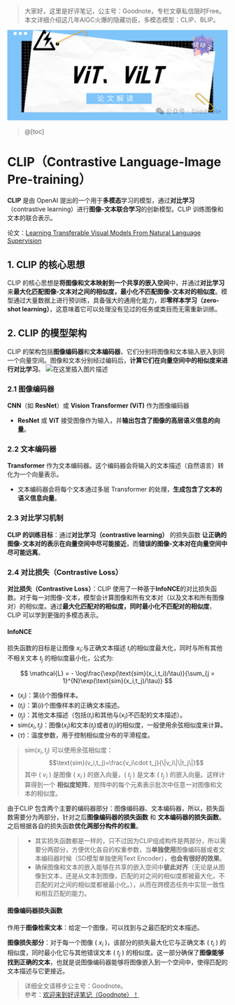 ﻿> 大家好，这里是好评笔记，公主号：Goodnote，专栏文章私信限时Free。本文详细介绍这几年AIGC火爆的隐藏功臣，多模态模型：CLIP、BLIP。
> 

![在这里插入图片描述](https://github.com/GoodnoteX/Ai_Interview/blob/main/多模态论文笔记/image/1.png)

> @[toc]
# CLIP（Contrastive Language-Image Pre-training）
**CLIP** 是由 OpenAI 提出的一个用于**多模态**学习的模型，通过**对比学习**（contrastive learning）进行**图像-文本联合学习**的创新模型。CLIP 训练图像和文本的联合表示。

论文：[Learning Transferable Visual Models From Natural Language Supervision](https://arxiv.org/pdf/2103.00020)
## 1. CLIP 的核心思想
CLIP 的核心思想是**将图像和文本映射到一个共享的嵌入空间**中，并通过**对比学习**来**最大化匹配图像-文本对之间的相似度，最小化不匹配图像-文本对的相似度**。模型通过大量数据上进行预训练，具备强大的通用化能力，即**零样本学习（zero-shot learning）**，这意味着它可以处理没有见过的任务或类目而无需重新训练。

## 2. CLIP 的模型架构
CLIP 的架构包括**图像编码器**和**文本编码器**，它们分别将图像和文本输入嵌入到同一个向量空间。图像和文本分别经过编码后，**计算它们在向量空间中的相似度来进行对比学习**。
![在这里插入图片描述](https://i-blog.csdnimg.cn/direct/529af14905eb48abb40e7b75716fa0e0.png)
### 2.1 图像编码器
 **CNN**（如 **ResNet**）或 **Vision Transformer (ViT)** 作为图像编码器
- **ResNet** 或 **ViT** 接受图像作为输入，并**输出包含了图像的高层语义信息的向量**。
### 2.2 文本编码器
**Transformer** 作为文本编码器。这个编码器会将输入的文本描述（自然语言）转化为一个向量表示。
- 文本编码器会将每个文本通过多层 Transformer 的处理，**生成包含了文本的语义信息向量**。
### 2.3 对比学习机制
**CLIP 的训练目标**：通过**对比学习（contrastive learning）** 的损失函数 **让正确的图像-文本对的表示在向量空间中尽可能接近**，而**错误的图像-文本对在向量空间中尽可能远离**。

### 2.4 对比损失（Contrastive Loss）
**对比损失（Contrastive Loss）**：CLIP 使用了一种基于**InfoNCE**的对比损失函数。对于每一对图像-文本，模型会计算图像和所有文本对（以及文本和所有图像对）的相似度。通过**最大化匹配对的相似度，同时最小化不匹配对的相似度**，CLIP 可以学到更强的多模态表示。
#### InfoNCE
损失函数的目标是让图像 $x_i$;与正确文本描述 $t_i$的相似度最大化，同时与所有其他不相关文本 $t_j$ 的相似度最小化，公式为:

$$ \mathcal{L} = - \log\frac{\exp(\text{sim}(x_i,t_i)/\tau)}{\sum_{j = 1}^{N}\exp(\text{sim}(x_i,t_j)/\tau)} $$

- $(x_i)$：第$(i)$个图像样本。
- $(t_i)$：第$(i)$个图像样本的正确文本描述。
- $(t_j)$：其他文本描述（包括$(t_i)$和其他与$(x_i)$不匹配的文本描述）。
- $\text{sim}(x_i,t_j)$：图像$(x_i)$和文本$(t_j)$或者$(t_i)$的相似度，一般使用余弦相似度来计算。
- $(\tau)$：温度参数，用于控制相似度分布的平滑程度。


>$\text{sim}(x_i, t_j)$ 可以使用余弦相似度：
>$$\text{sim}(v_i,t_j)=\frac{v_i\cdot t_j}{\|v_i\|\|t_j\|}$$
>其中 \( $v_i$ \) 是图像 \( $x_i$ \) 的嵌入向量，\( $t_j$ \) 是文本 \( $t_j$ \) 的嵌入向量。这样计算得到一个 **相似度矩阵**，矩阵中的每个元素表示批次中任意一对图像和文本的相似度。

由于CLIP 包含两个主要的编码器部分：图像编码器、文本编码器，所以，损失函数需要分为两部分，针对之后**图像编码器的损失函数** 和 **文本编码器的损失函数**。之后根据各自的损失函数**优化两部分构件的权重**。
>- 其实损失函数都是一样的，只不过因为CLIP组成构件是两部分，所以需要分两部分，方便优化各自的权重参数，当**单独使用**图像编码器或者文本编码器时候（SD模型单独使用Text Encoder），**也会有很好的效果**。
>- 确保图像和文本的嵌入能够在共享的嵌入空间中**彼此对齐**（无论是从图像到文本，还是从文本到图像，匹配的对之间的相似度都被最大化，不匹配的对之间的相似度都被最小化。），从而在跨模态任务中实现一致性和相互匹配的能力。

#### 图像编码器损失函数
作用于**图像检索文本**：给定一个图像，可以找到与之最匹配的文本描述。

**图像损失部分**：对于每一个图像 \( $x_i$ \)，该部分的损失最大化它与正确文本 \( $t_i$ \) 的相似度，同时最小化它与其他错误文本 \( $t_j$ \) 的相似度。这一部分确保了**图像能够找到正确的文本**，也就是说图像编码器能够将图像嵌入到一个空间中，使得匹配的文本描述与它更接近。





> 详细全文请移步公主号：Goodnote。  
参考：[欢迎来到好评笔记（Goodnote）！](https://mp.weixin.qq.com/s/lCcceUHTrM7wOjnxkfrFsQ)
